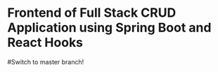 # Frontend of Full Stack CRUD Application using Spring Boot and React Hooks
#Switch to master branch!

